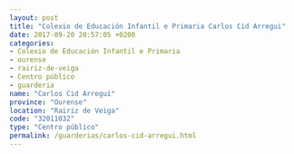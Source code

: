 ```yaml
---
layout: post
title: "Colexio de Educación Infantil e Primaria Carlos Cid Arregui"
date: 2017-09-20 20:57:05 +0200
categories:
- Colexio de Educación Infantil e Primaria
- ourense
- rairiz-de-veiga
- Centro público
- guarderia
name: "Carlos Cid Arregui"
province: "Ourense"
location: "Rairiz de Veiga"
code: "32011032"
type: "Centro público"
permalink: /guarderias/carlos-cid-arregui.html
---
```

